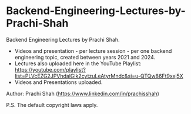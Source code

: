 # Backend-Engineering-Lectures-by-Prachi-Shah

Backend Engineering Lectures by Prachi Shah.
- Videos and presentation - per lecture session - per one backend engineering topic, created between years 2021 and 2024.
- Lectures also uploaded here in the YouTube Playlist: https://youtube.com/playlist?list=PLVcEZG2JPVhdalGlk2cytzuLeAtyrMndc&si=u-QTQw86Ft9xxj5X
- Videos and Presentations uploaded.

Author: Prachi Shah (https://www.linkedin.com/in/prachisshah)

P.S. The default copyright laws apply.
